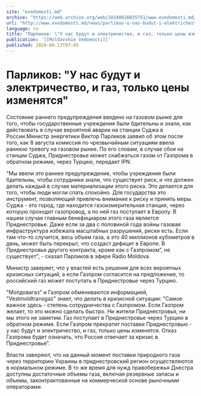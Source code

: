 ```yaml
---
site: "evedomosti.md"
archive: "https://web.archive.org/web/20240816035751/www.evedomosti.md/news/parlikov-u-nas-budut-i-elektrichestvo-i-gaz-tolko-ceny-izmen"
url: "http://www.evedomosti.md/news/parlikov-u-nas-budut-i-elektrichestvo-i-gaz-tolko-ceny-izmen"
language: ru
title: "Парликов: \"У нас будут и электричество, и газ, только цены изменятся\""
publication: '[[Moldavskie Vedomosti]]'
published: 2024-08-13T07:05
---
```


# Парликов: "У нас будут и электричество, и газ, только цены изменятся"

Состояние раннего предупреждения введено на газовом рынке для того, чтобы государственные учреждения были бдительны и знали, как действовать в случае вероятной аварии на станции Суджа в России.Министр энергетики Виктор Парликов заявил об этом после того, как 8 августа комиссия по чрезвычайным ситуациям ввела раннюю тревогу на газовом рынке. По его словам, в случае сбоя на станции Суджа, Приднестровье может снабжаться газом от Газпрома в обратном режиме, через Турцию, передает IPN.

"Мы ввели это раннее предупреждение, чтобы учреждения были бдительны, чтобы сотрудники знали, что существует риск, и что должен делать каждый в случае материализации этого риска. Это делается для того, чтобы люди могли спать спокойно. Для государства это инструмент, позволяющий привлечь внимание к риску и принять меры. Суджа - это город, где находится газоизмерительная станция, через которую проходит газопровод, а по ней газ поступает в Европу. В нашем случае главным бенефициаром этого газа является Приднестровье. Даже если за два с половиной года войны газовая инфраструктура избежала масштабных разрушений, риски есть. Если там что-то случится, весь объем газа, а это 40 миллионов кубометров в день, может быть перекрыт, что создаст дефицит в Европе. В Приднестровье другого контракта, кроме как с Газпромом”, не существует", - сказал Парликов в эфире Radio Moldova.

Министр заверяет, что у властей есть решения для всех вероятных кризисных ситуаций, а если Газпром согласится на предложение, то российский газ может поступать в Приднестровье через Турцию.

"Молдовагаз" и Газпром обмениваются информацией, "Vestmoldtransgaz" знает, что делать в кризисной ситуации: "Самое важное здесь - степень сотрудничества с Газпромом. Если Газпром желает, то это можно сделать быстро. Ни жители Приднестровья, ни мы этого не заметим. Газ поступает в Приднестровье через Турцию в обратном режиме. Если Газпром прекратит поставки Приднестровью - у нас будут и электричество, и газ, только цены изменятся. Отказ Газпрома будет означать, что Россия отвечает за кризис в Приднестровье".

Власти заверяют, что на данный момент поставки природного газа через территорию Украины в приднестровский регион осуществляются в нормальном режиме. В то же время для нужд правобережья Днестра доступны достаточные объемы газа, включая резервные запасы и объемы, законтрактованные на коммерческой основе рыночными операторами.